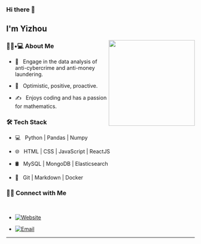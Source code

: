 ### Hi there 👋<h2> I'm Yizhou</h2>

<img align='right' src="https://media.giphy.com/media/M9gbBd9nbDrOTu1Mqx/giphy.gif" width="230">

<h3> 👨🏻•💻 About Me </h3>



- 🤔 &nbsp; Engage in the data analysis of anti-cybercrime and anti-money laundering.

- 🌱 &nbsp; Optimistic, positive, proactive.

- ✍️ &nbsp; Enjoys coding and has a passion for mathematics.



<h3>🛠 Tech Stack</h3>



- 💻 &nbsp; Python | Pandas | Numpy 

- 🌐 &nbsp; HTML | CSS | JavaScript |  ReactJS

- 🛢 &nbsp; MySQL | MongoDB | Elasticsearch

- 🔧 &nbsp; Git | Markdown | Docker



<h3> 🤝🏻 Connect with Me </h3>

<br>



- <a href="https://wuyizhou.com/"><img alt="Website" src="https://img.shields.io/badge/wuyizhou.com-black?style=flat-square&logo=google-chrome"></a>

- <a href="mailto:e_@live.com"><img alt="Email" src="https://img.shields.io/badge/Email-e_@live.com-blue?style=flat-square&logo=gmail"></a>




<hr>


